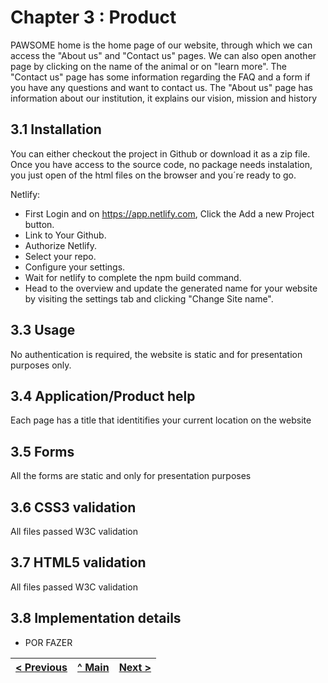# Chapter 3 : Product

PAWSOME home is the home page of our website, through which we can access the "About us" and "Contact us" pages. We can also open another page by clicking on the name of the animal or on "learn more".
The "Contact us" page has some information regarding the FAQ and a form if you have any questions and want to contact us.
The "About us" page has information about our institution, it explains our vision, mission and history

## 3.1 Installation

You can either checkout the project in Github or download it as a zip file.
Once you have access to the source code, no package needs instalation, you just open of the html files on the browser and you´re ready to go.

Netlify:

- First Login and on https://app.netlify.com, Click the Add a new Project button.
- Link to Your Github.
- Authorize Netlify.
- Select your repo.
- Configure your settings.
- Wait for netlify to complete the npm build command.
- Head to the overview and update the generated name for your website by visiting the settings tab and clicking "Change Site name".

## 3.3 Usage

No authentication is required, the website is static and for presentation purposes only.

## 3.4 Application/Product help

Each page has a title that identitifies your current location on the website

## 3.5 Forms

All the forms are static and only for presentation purposes

## 3.6 CSS3 validation

All files passed W3C validation

## 3.7 HTML5 validation

All files passed W3C validation

## 3.8 Implementation details

- POR FAZER

| [< Previous](chapter2.md) | [^ Main](../../../) | [Next >](chapter4.md) |
| :------------------ | :-----------------: | --------------: |
